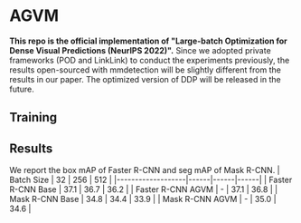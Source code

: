 # AGVM

**This repo is the official implementation of "Large-batch Optimization for Dense Visual Predictions (NeurIPS 2022)".** Since we adopted private frameworks (POD and LinkLink) to conduct the experiments previously, the results open-sourced with mmdetection will be slightly different from the results in our paper. The optimized version of DDP will be released in the future.


## Training





## Results
We report the box mAP of Faster R-CNN and seg mAP of Mask R-CNN.
| Batch Size        | 32   | 256  | 512  |
|-------------------|------|------|------|
| Faster R-CNN Base | 37.1 | 36.7 | 36.2 |
| Faster R-CNN AGVM | -    | 37.1 | 36.8 |
| Mask R-CNN Base   | 34.8 | 34.4 | 33.9 |
| Mask R-CNN AGVM   | -    | 35.0 | 34.6 |
